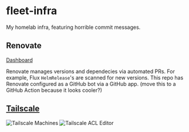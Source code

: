 # fleet-infra

My homelab infra, featuring horrible commit messages.

## Renovate

[Dashboard](https://developer.mend.io/github/emerconnelly/fleet-infra)

Renovate manages versions and dependecies via automated PRs. For example, Flux `HelmRelease`'s are scanned for new versions. This repo has Renovate configured as a GitHub bot via a GitHub app. (move this to a GitHub Action because it looks cooler?)

## [Tailscale](k8s/flux/infra/network/tailscale-operator.yaml)

![Tailscale Machines](https://img.shields.io/badge/Machines-242424?logo=tailscale)
![Tailscale ACL Editor]([https://img.shields.io/badge/ACL%20Editor-242424?logo=tailscale](https://img.shields.io/badge/ACL%20Editor-242424?logo=tailscale&link=https%3A%2F%2Flogin.tailscale.com%2Fadmin%2Facls%2Ffile))

